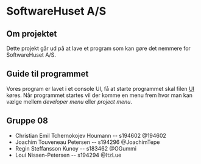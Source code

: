# SoftwareHuset A/S

## Om projektet 
Dette projekt går ud på at lave et program som kan gøre det nemmere for SoftwareHuset A/S. 

## Guide til programmet 
Vores program er lavet i et console UI, få at starte programmet skal filen [UI](src/main/java/ui/UI.java) køres.
Når programmet startes vil der komme en menu frem hvor man kan vælge mellem *developer menu* eller *project menu*. 


## Gruppe 08
- Christian Emil Tchernokojev Houmann -- s194602 @194602
- Joachim Touveneau Petersen -- s194296 @JoachimTepe
- Regin Steffansson Kunoy -- s183462 @OGummi
- Loui Nissen-Petersen -- s194294 @ItzLue
